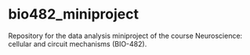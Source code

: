 # bio482_miniproject
Repository for the data analysis miniproject of the course Neuroscience: cellular and circuit mechanisms (BIO-482). 
